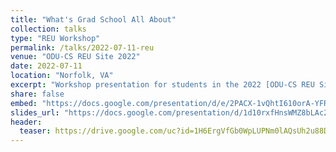 ```yaml
---
title: "What's Grad School All About"
collection: talks
type: "REU Workshop"
permalink: /talks/2022-07-11-reu
venue: "ODU-CS REU Site 2022"
date: 2022-07-11
location: "Norfolk, VA"
excerpt: "Workshop presentation for students in the 2022 [ODU-CS REU Site on Disinformation Detection and Analytics](https://oducsreu.github.io/)"
share: false
embed: "https://docs.google.com/presentation/d/e/2PACX-1vQhtI610orA-YFRfXuMccjXVJdWCOyxnvgfe4ZbDOcM77wLG4x08ynsPalHNlrm1BhNKrs_I2vRyjGJ/embed?start=false&loop=false&delayms=3000"
slides_url: "https://docs.google.com/presentation/d/1d10rxfHnsWMZ8bLAc2wdX7QWuZNdAfDA6Gd5RDVuNcA/preview"
header:
  teaser: https://drive.google.com/uc?id=1H6ErgVfGb0WpLUPNm0lAQsUh2u88Diox
---
```


